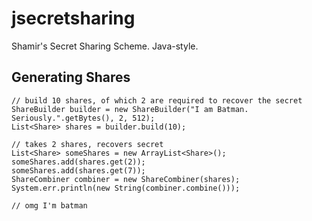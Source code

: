 jsecretsharing
==============

Shamir's Secret Sharing Scheme. Java-style.

Generating Shares
-----------------

    // build 10 shares, of which 2 are required to recover the secret
    ShareBuilder builder = new ShareBuilder("I am Batman. Seriously.".getBytes(), 2, 512);
    List<Share> shares = builder.build(10);
    
    // takes 2 shares, recovers secret
    List<Share> someShares = new ArrayList<Share>();
    someShares.add(shares.get(2));
    someShares.add(shares.get(7));
    ShareCombiner combiner = new ShareCombiner(shares);
    System.err.println(new String(combiner.combine()));
    
    // omg I'm batman
